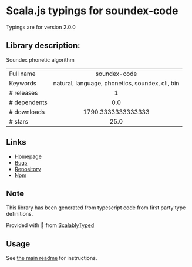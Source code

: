 
# Scala.js typings for soundex-code

Typings are for version 2.0.0

## Library description:
Soundex phonetic algorithm

|                    |                 |
| ------------------ | :-------------: |
| Full name          | soundex-code |
| Keywords           | natural, language, phonetics, soundex, cli, bin |
| # releases         | 1 |
| # dependents       | 0.0 |
| # downloads        | 1790.3333333333333 |
| # stars            | 25.0 |

## Links
- [Homepage](https://words.github.io/soundex-code/)
- [Bugs](https://github.com/words/soundex-code/issues)
- [Repository](https://github.com/words/soundex-code)
- [Npm](https://www.npmjs.com/package/soundex-code)
    


## Note
This library has been generated from typescript code from first party type definitions.

Provided with :purple_heart: from [ScalablyTyped](https://github.com/oyvindberg/ScalablyTyped)

## Usage
See [the main readme](../../readme.md) for instructions.


